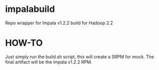 impalabuild
===========

Repo wrapper for Impala v1.2.2 build for Hadoop 2.2


HOW-TO
======
Just simply run the build.sh script, this will create a SRPM for mock.
The final artifact will be the impala v1.2.2 RPM.

